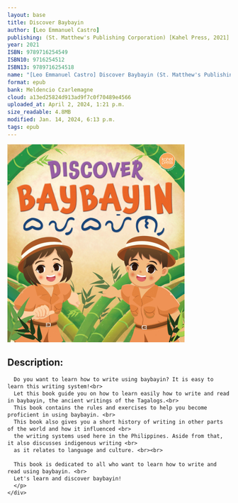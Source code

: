 ```yaml
---
layout: base
title: Discover Baybayin
author: [Leo Emmanuel Castro]
publishing: (St. Matthew's Publishing Corporation) [Kahel Press, 2021]
year: 2021
ISBN: 9789716254549
ISBN10: 9716254512 
ISBN13: 9789716254518
name: "[Leo Emmanuel Castro] Discover Baybayin (St. Matthew's Publishing Corporation. 2021).epub"
format: epub
bank: Meldencio Czarlemagne
cloud: a13ed25824d913ad9f7c0f70489e4566
uploaded_at: April 2, 2024, 1:21 p.m. 
size_readable: 4.8MB
modified: Jan. 14, 2024, 6:13 p.m.
tags: epub
---
```

<div class="w-[1200px] flex">
  <img alt="Discover Baybayin" src="/assets/images/book_covers/Discover-Baybayin.png" width="400px"
      class=""/>
  <main>
    <div class="text w-[860px] ml-[3rem] mr-auto">
      <h2 class="ml-[5rem]">Description:</h2>
      <p class="description">
  
      Do you want to learn how to write using baybayin? It is easy to learn this writing system!<br>
      Let this book guide you on how to learn easily how to write and read in baybayin, the ancient writings of the Tagalogs.<br> 
      This book contains the rules and exercises to help you become proficient in using baybayin. <br>
      This book also gives you a short history of writing in other parts of the world and how it influenced <br> 
      the writing systems used here in the Philippines. Aside from that, it also discusses indigenous writing <br>
      as it relates to language and culture. <br><br>
      
      This book is dedicated to all who want to learn how to write and read using baybayin. <br> 
      Let's learn and discover baybayin!
      </p>
    </div>
  </main>  
</div>
